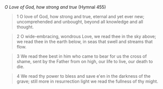 _O Love of God, how strong and true_ (Hymnal 455)

> 1
O love of God, how strong and true,
eternal and yet ever new;
uncomprehended and unbought,
beyond all knowledge and all thought.

> 2
O wide-embracing, wondrous Love,
we read thee in the sky above;
we read thee in the earth below,
in seas that swell and streams that flow.

> 3
We read thee best in him who came
to bear for us the cross of shame,
sent by the Father from on high,
our life to live, our death to die.

> 4
We read thy power to bless and save
e'en in the darkness of the grave;
still more in resurrection light
we read the fullness of thy might.
